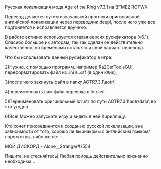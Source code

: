 Русская локализация мода Age of the Ring v7.3.1 на BFME2 ROTWK

Перевод делается путем изначальной прогонки оригинальной английской локализации через переводчик deepl, после чего уже все подгоняется и исправляется вручную.

В работе активно используется старая версия русификатора (v6.1). Спасибо большое их авторам, так как сделан он действительно качественно, но временами оставляю и свой вариант перевода.

Что бы использовать данный русификатор в игре: 

2)Нужно, с помощью программ, например Ra2CsfToolsGUI, переформатировать файл из .ini в .csf (в один клик), 

3)после чего закинуть файл в папку AOTR7.3.1\aotr\ 

4)переименовать сам файл перевода в lotr.csf

5)Переименовать оригинальный lotr.str по пути AOTR7.3.1\aotr\data\ во что угодно.

6)Все! Можно запускать игру и видеть в ней Кириллицу.

Кто хочет присоединится к созданию русской локализации, вне зависимости от того, хорошо ли вы знакомы с английским языком/лором игры, либо же нет -

МОЙ ДИСКОРД - Alone__Stranger#2554

Пишите, не стесняйтесь) Любая помощь действительно жизненно необходима...
